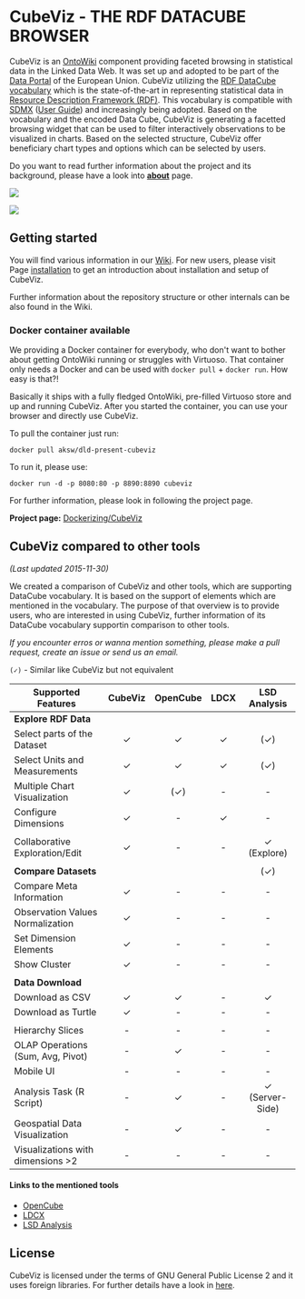 # CubeViz - THE RDF DATACUBE BROWSER 

CubeViz is an [OntoWiki](http://aksw.org/Projects/OntoWiki.html) component providing faceted browsing in statistical 
data in the Linked Data Web. It was set up and adopted to be part of the 
[Data Portal](https://ec.europa.eu/digital-agenda/en/scoreboard) of the European Union. 
CubeViz utilizing the  [RDF DataCube vocabulary](http://www.w3.org/TR/vocab-data-cube/) 
which is the state-of-the-art in representing statistical data in [Resource Description Framework (RDF)](http://www.w3.org/RDF/). 
This vocabulary is compatible with [SDMX](http://en.wikipedia.org/wiki/SDMX) 
([User Guide](http://sdmx.org/wp-content/uploads/2012/11/SDMX_2-1_User_Guide_draft_0-1.pdf)) and increasingly being adopted. 
Based on the vocabulary and the encoded Data Cube, CubeViz is generating a facetted browsing widget that 
can be used to filter interactively observations to be visualized in charts. 
Based on the selected structure, CubeViz offer beneficiary chart types and options which can be selected by users.

Do you want to read further information about the project and its background, please have a look into 
[**about**](https://github.com/AKSW/cubeviz.ontowiki/wiki/About-the-project) page.

![](https://raw.github.com/wiki/AKSW/cubeviz.ontowiki/images/v0.5_IndexActionScreenshot.png)

![](https://raw.github.com/wiki/AKSW/cubeviz.ontowiki/images/v0.6_visualization.png)

## Getting started

You will find various information in our [Wiki](https://github.com/AKSW/cubeviz.ontowiki/wiki/Home).
For new users, please visit Page [installation](https://github.com/AKSW/cubeviz.ontowiki/wiki/Installation-and-setup-main) 
to get an introduction about installation and setup of CubeViz.

Further information about the repository structure or other internals can be also found in the Wiki.

### Docker container available

We providing a Docker container for everybody, who don't want to bother about getting OntoWiki running or struggles with Virtuoso. That container only needs a Docker and can be used with `docker pull` + `docker run`. How easy is that?! 

Basically it ships with a fully fledged OntoWiki, pre-filled Virtuoso store and up and running CubeViz. After you started the container, you can use your browser and directly use CubeViz.

To pull the container just run: 

`docker pull aksw/dld-present-cubeviz`

To run it, please use:

`docker run -d -p 8080:80 -p 8890:8890 cubeviz`

For further information, please look in following the project page.

**Project page:** [Dockerizing/CubeViz](https://github.com/Dockerizing/CubeViz)

## CubeViz compared to other tools

*(Last updated 2015-11-30)*

We created a comparison of CubeViz and other tools, which are supporting DataCube vocabulary. It is based on the support of elements which are mentioned in the vocabulary. The purpose of that overview is to provide users, who are interested in using CubeViz, further information of its DataCube vocabulary supportin comparison to other tools.

*If you encounter erros or wanna mention something, please make a pull request, create an issue or send us an email.*

`(✓)` - Similar like CubeViz but not equivalent

| Supported Features                | CubeViz | OpenCube | LDCX | LSD Analysis    |
|-----------------------------------|:-------:|:--------:|:----:|:---------------:|
| **Explore RDF Data**              |         |          |      |                 |
| Select parts of the Dataset       |    ✓    |    ✓     |  ✓   |       (✓)       |
| Select Units and Measurements     |    ✓    |    ✓     |  ✓   |       (✓)       |
| Multiple Chart Visualization      |    ✓    |   (✓)    |  \-  |       \-        |
| Configure Dimensions              |    ✓    |    \-    |  ✓   |       \-        |
|                                   |         |          |      |                 |
| Collaborative Exploration/Edit    |    ✓    |    \-    |  \-  |   ✓ (Explore)   |
|                                   |         |          |      |                 |
| **Compare Datasets**              |         |          |      |       (✓)       |
| Compare Meta Information          |    ✓    |    \-    |  \-  |       \-        |
| Observation Values Normalization  |    ✓    |    \-    |  \-  |       \-        |
| Set Dimension Elements            |    ✓    |    \-    |  \-  |       \-        |
| Show Cluster                      |    ✓    |    \-    |  \-  |       \-        |
|                                   |         |          |      |                 |
| **Data Download**                 |         |          |      |                 |
| Download as CSV                   |    ✓    |    ✓     |  \-  |        ✓        |
| Download as Turtle                |    ✓    |    \-    |  \-  |       \-        |
|                                   |         |          |      |                 |
| Hierarchy Slices                  |   \-    |    \-    |  \-  |       \-        |
| OLAP Operations (Sum, Avg, Pivot) |   \-    |    ✓     |  \-  |       \-        |
| Mobile UI                         |   \-    |    \-    |  \-  |       \-        |
| Analysis Task (R Script)          |   \-    |    ✓     |  \-  | ✓ (Server-Side) |
| Geospatial Data Visualization     |   \-    |    ✓     |  \-  |       \-        |
| Visualizations with dimensions >2 |   \-    |    \-    |  \-  |       \-        |

#### Links to the mentioned tools

-	[OpenCube](http://opencube-toolkit.eu)  
-	[LDCX](http://km.aifb.kit.edu/projects/ldcx/)  
-	[LSD Analysis](http://stats.270a.info/analysis/worldbank:SP.DYN.IMRT.IN/transparency:CPI2011/year:2011.html)

## License

CubeViz is licensed under the terms of GNU General Public License 2 and it uses foreign libraries. 
For further details have a look in [here](https://github.com/AKSW/cubeviz.ontowiki/blob/master/LICENSE.md).
